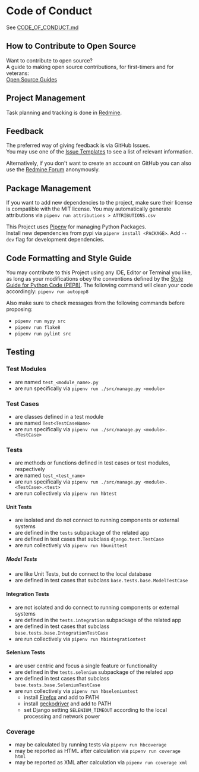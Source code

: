 # Code of Conduct

See [CODE_OF_CONDUCT.md](CODE_OF_CONDUCT.md)

## How to Contribute to Open Source

Want to contribute to open source?  
A guide to making open source contributions, for first-timers and for veterans:  
[Open Source Guides](https://opensource.guide/)

## Project Management

Task planning and tracking is done in [Redmine](https://redmine.djbrown.de/projects/hbscorez).

## Feedback

The preferred way of giving feedback is via GitHub Issues.  
You may use one of the [Issue Templates](https://github.com/djbrown/hbscorez/issues/new/choose) to see a list of relevant information.

Alternatively, if you don't want to create an account on GitHub you can also use the [Redmine Forum](https://redmine.djbrown.de/projects/hbscorez/boards) anonymously.

## Package Management

If you want to add new dependencies to the project, make sure their license is compatible with the MIT license.
You may automatically generate attributions via `pipenv run attributions > ATTRIBUTIONS.csv`

This Project uses [Pipenv](https://github.com/pypa/pipenv/) for managing Python Packages.  
Install new dependencies from pypi via `pipenv install <PACKAGE>`.
Add `--dev` flag for development dependencies.

## Code Formatting and Style Guide

You may contribute to this Project using any IDE, Editor or Terminal you like, as long as your modifications obey the conventions defined by the [Style Guide for Python Code (PEP8)](https://www.python.org/dev/peps/pep-0008/).
The following command will clean your code accordingly: `pipenv run autopep8`

Also make sure to check messages from the following commands before proposing:

- `pipenv run mypy src`
- `pipenv run flake8`
- `pipenv run pylint src`

## Testing

### Test Modules

- are named `test_<module_name>.py`
- are run specifically via `pipenv run ./src/manage.py <module>`

### Test Cases

- are classes defined in a test module
- are named `Test<TestCaseName>`
- are run specifically via `pipenv run ./src/manage.py <module>.<TestCase>`

### Tests

- are methods or functions defined in test cases or test modules, respectively
- are named `test_<test_name>`
- are run specifically via `pipenv run ./src/manage.py <module>.<TestCase>.<test>`
- are run collectively via `pipenv run hbtest`

#### Unit Tests

- are isolated and do not connect to running components or external systems
- are defined in the `tests` subpackage of the related app
- are defined in test cases that subclass `django.test.TestCase`
- are run collectively via `pipenv run hbunittest`

##### Model Tests

- are like Unit Tests, but do connect to the local database
- are defined in test cases that subclass `base.tests.base.ModelTestCase`

#### Integration Tests

- are not isolated and do connect to running components or external systems
- are defined in the `tests.integration` subpackage of the related app
- are defined in test cases that subclass `base.tests.base.IntegrationTestCase`
- are run collectively via `pipenv run hbintegrationtest`

#### Selenium Tests

- are user centric and focus a single feature or functionality
- are defined in the `tests.selenium` subpackage of the related app
- are defined in test cases that subclass `base.tests.base.SeleniumTestCase`
- are run collectively via `pipenv run hbseleniumtest`
  - install [Firefox](https://www.mozilla.org/firefox/) and add to PATH
  - install [geckodriver](https://github.com/mozilla/geckodriver) and add to PATH
  - set Django setting `SELENIUM_TIMEOUT` according to the local processing and network power

### Coverage

- may be calculated by running tests via `pipenv run hbcoverage`
- may be reported as HTML after calculation via `pipenv run coverage html`
- may be reported as XML after calculation via `pipenv run coverage xml`
